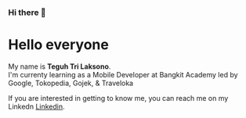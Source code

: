 ### Hi there 👋

<!--
**teguh3l/teguh3l** is a ✨ _special_ ✨ repository because its `README.md` (this file) appears on your GitHub profile.

Here are some ideas to get you started:

- 🔭 I’m currently working on ...
- 🌱 I’m currently learning ...
- 👯 I’m looking to collaborate on ...
- 🤔 I’m looking for help with ...
- 💬 Ask me about ...
- 📫 How to reach me: ...
- 😄 Pronouns: ...
- ⚡ Fun fact: ...
-->
# Hello everyone

My name is **Teguh Tri Laksono**.\
I'm currenty learning as a Mobile Developer at Bangkit Academy led by Google, Tokopedia, Gojek, & Traveloka

If you are interested in getting to know me, you can reach me on my Linkedn [Linkedin]([https://www.linkedin.com/in/teguh-tri-laksono/]/).
